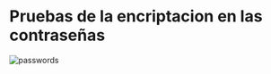 # Pruebas de la encriptacion en las contraseñas

![passwords](https://github.com/user-attachments/assets/cbdd3bd6-abe0-4980-8e6c-87abfcb5bb88)
